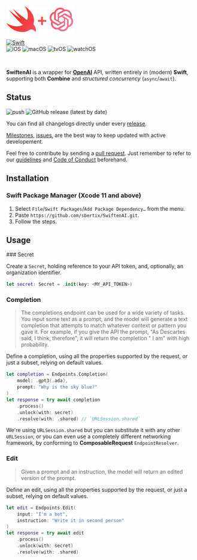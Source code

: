 <br />
<img alt="Header" src="https://raw.githubusercontent.com/sbertix/SwiftenAI/master/Resources/header.png" height="72" />
<br />

[![Swift](https://img.shields.io/badge/Swift-5.7-%23DE5C43?style=flat&logo=swift)](https://swift.org)
<br />
![iOS](https://img.shields.io/badge/iOS-13.0-8CFF96)
![macOS](https://img.shields.io/badge/macOS-10.15-8CFF96)
![tvOS](https://img.shields.io/badge/tvOS-13.0-8CFF96)
![watchOS](https://img.shields.io/badge/watchOS-6.0-8CFF96)

<br />

**SwiftenAI** is a wrapper for [**OpenAI**](https://beta.openai.com/docs) API, written entirely in (modern) **Swift**, supporting both **Combine** and _structured concurrency_ (`async`/`await`).

## Status
![push](https://github.com/sbertix/SwiftenAI/workflows/push/badge.svg)
![GitHub release (latest by date)](https://img.shields.io/github/v/release/sbertix/SwiftenAI)

You can find all changelogs directly under every [release](https://github.com/sbertix/SwiftenAI/releases).

[Milestones](https://github.com/sbertix/SwiftenAI/milestones), [issues](https://github.com/sbertix/SwiftenAI/issues), are the best way to keep updated with active developement.

Feel free to contribute by sending a [pull request](https://github.com/sbertix/SwiftenAI/pulls).
Just remember to refer to our [guidelines](CONTRIBUTING.md) and [Code of Conduct](CODE_OF_CONDUCT.md) beforehand.

<p />

## Installation
### Swift Package Manager (Xcode 11 and above)
1. Select `File`/`Swift Packages`/`Add Package Dependency…` from the menu.
1. Paste `https://github.com/sbertix/SwiftenAI.git`.
1. Follow the steps.

## Usage

### Secret

Create a `Secret`, holding reference to your API token, and, optionally, an organization identifier.

```swift
let secret: Secret = .init(key: <MY_API_TOKEN>)
```

### Completion

> The completions endpoint can be used for a wide variety of tasks. 
> You input some text as a prompt, and the model will generate a text completion 
> that attempts to match whatever context or pattern you gave it. For example,
> if you give the API the prompt, "As Descartes said, I think, therefore", 
> it will return the completion " I am" with high probability.

Define a completion, using all the properties supported by the request, or just a subset, relying on default values.  

```swift 
let completion = Endpoints.Completion(
    model: .gpt3(.ada),
    prompt: "Why is the sky blue?"
)
let response = try await completion
    .process()
    .unlock(with: secret)
    .resolve(with: .shared) // `URLSession.shared`
```

We're using `URLSession.shared` but you can substitute it with any other `URLSession`, or you can even use a 
completely different networking framework, by conforming to **ComposableRequest** `EndpointResolver`. 

### Edit

> Given a prompt and an instruction, the model will return an edited version of the prompt.

Define an edit, using all the properties supported by the request, or just a subset, relying on default values.

```swift
let edit = Endpoints.Edit(
    input: "I'm a bot",
    instruction: "Write it in second person"
)
let response = try await edit
    .process()
    .unlock(with: secret)
    .resolve(with: .shared)
```
